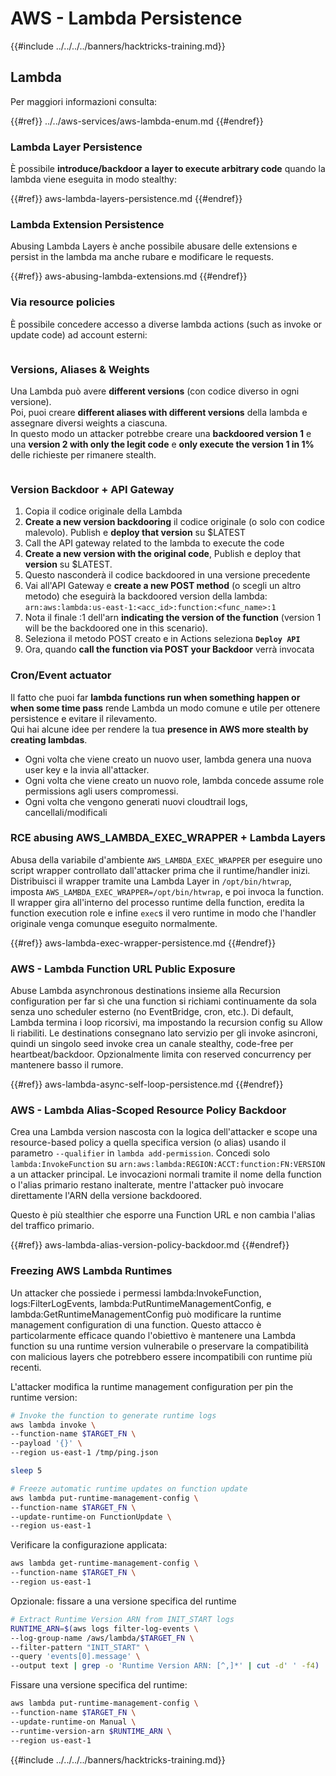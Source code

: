 # AWS - Lambda Persistence

{{#include ../../../../banners/hacktricks-training.md}}

## Lambda

Per maggiori informazioni consulta:

{{#ref}}
../../aws-services/aws-lambda-enum.md
{{#endref}}

### Lambda Layer Persistence

È possibile **introduce/backdoor a layer to execute arbitrary code** quando la lambda viene eseguita in modo stealthy:

{{#ref}}
aws-lambda-layers-persistence.md
{{#endref}}

### Lambda Extension Persistence

Abusing Lambda Layers è anche possibile abusare delle extensions e persist in the lambda ma anche rubare e modificare le requests.

{{#ref}}
aws-abusing-lambda-extensions.md
{{#endref}}

### Via resource policies

È possibile concedere accesso a diverse lambda actions (such as invoke or update code) ad account esterni:

<figure><img src="../../../../images/image (255).png" alt=""><figcaption></figcaption></figure>

### Versions, Aliases & Weights

Una Lambda può avere **different versions** (con codice diverso in ogni versione).\
Poi, puoi creare **different aliases with different versions** della lambda e assegnare diversi weights a ciascuna.\
In questo modo un attacker potrebbe creare una **backdoored version 1** e una **version 2 with only the legit code** e **only execute the version 1 in 1%** delle richieste per rimanere stealth.

<figure><img src="../../../../images/image (120).png" alt=""><figcaption></figcaption></figure>

### Version Backdoor + API Gateway

1. Copia il codice originale della Lambda
2. **Create a new version backdooring** il codice originale (o solo con codice malevolo). Publish e **deploy that version** su $LATEST
1. Call the API gateway related to the lambda to execute the code
3. **Create a new version with the original code**, Publish e deploy that **version** su $LATEST.
1. Questo nasconderà il codice backdoored in una versione precedente
4. Vai all'API Gateway e **create a new POST method** (o scegli un altro metodo) che eseguirà la backdoored version della lambda: `arn:aws:lambda:us-east-1:<acc_id>:function:<func_name>:1`
1. Nota il finale :1 dell'arn **indicating the version of the function** (version 1 will be the backdoored one in this scenario).
5. Seleziona il metodo POST creato e in Actions seleziona **`Deploy API`**
6. Ora, quando **call the function via POST your Backdoor** verrà invocata

### Cron/Event actuator

Il fatto che puoi far **lambda functions run when something happen or when some time pass** rende Lambda un modo comune e utile per ottenere persistence e evitare il rilevamento.\
Qui hai alcune idee per rendere la tua **presence in AWS more stealth by creating lambdas**.

- Ogni volta che viene creato un nuovo user, lambda genera una nuova user key e la invia all'attacker.
- Ogni volta che viene creato un nuovo role, lambda concede assume role permissions agli users compromessi.
- Ogni volta che vengono generati nuovi cloudtrail logs, cancellali/modificali

### RCE abusing AWS_LAMBDA_EXEC_WRAPPER + Lambda Layers

Abusa della variabile d'ambiente `AWS_LAMBDA_EXEC_WRAPPER` per eseguire uno script wrapper controllato dall'attacker prima che il runtime/handler inizi. Distribuisci il wrapper tramite una Lambda Layer in `/opt/bin/htwrap`, imposta `AWS_LAMBDA_EXEC_WRAPPER=/opt/bin/htwrap`, e poi invoca la function. Il wrapper gira all'interno del processo runtime della function, eredita la function execution role e infine `exec`s il vero runtime in modo che l'handler originale venga comunque eseguito normalmente.

{{#ref}}
aws-lambda-exec-wrapper-persistence.md
{{#endref}}

### AWS - Lambda Function URL Public Exposure

Abuse Lambda asynchronous destinations insieme alla Recursion configuration per far sì che una function si richiami continuamente da sola senza uno scheduler esterno (no EventBridge, cron, etc.). Di default, Lambda termina i loop ricorsivi, ma impostando la recursion config su Allow li riabiliti. Le destinations consegnano lato servizio per gli invoke asincroni, quindi un singolo seed invoke crea un canale stealthy, code-free per heartbeat/backdoor. Opzionalmente limita con reserved concurrency per mantenere basso il rumore.

{{#ref}}
aws-lambda-async-self-loop-persistence.md
{{#endref}}

### AWS - Lambda Alias-Scoped Resource Policy Backdoor

Crea una Lambda version nascosta con la logica dell'attacker e scope una resource-based policy a quella specifica version (o alias) usando il parametro `--qualifier` in `lambda add-permission`. Concedi solo `lambda:InvokeFunction` su `arn:aws:lambda:REGION:ACCT:function:FN:VERSION` a un attacker principal. Le invocazioni normali tramite il nome della function o l'alias primario restano inalterate, mentre l'attacker può invocare direttamente l'ARN della versione backdoored.

Questo è più stealthier che esporre una Function URL e non cambia l'alias del traffico primario.

{{#ref}}
aws-lambda-alias-version-policy-backdoor.md
{{#endref}}

### Freezing AWS Lambda Runtimes

Un attacker che possiede i permessi lambda:InvokeFunction, logs:FilterLogEvents, lambda:PutRuntimeManagementConfig, e lambda:GetRuntimeManagementConfig può modificare la runtime management configuration di una function. Questo attacco è particolarmente efficace quando l'obiettivo è mantenere una Lambda function su una runtime version vulnerabile o preservare la compatibilità con malicious layers che potrebbero essere incompatibili con runtime più recenti.

L'attacker modifica la runtime management configuration per pin the runtime version:
```bash
# Invoke the function to generate runtime logs
aws lambda invoke \
--function-name $TARGET_FN \
--payload '{}' \
--region us-east-1 /tmp/ping.json

sleep 5

# Freeze automatic runtime updates on function update
aws lambda put-runtime-management-config \
--function-name $TARGET_FN \
--update-runtime-on FunctionUpdate \
--region us-east-1
```
Verificare la configurazione applicata:
```bash
aws lambda get-runtime-management-config \
--function-name $TARGET_FN \
--region us-east-1
```
Opzionale: fissare a una versione specifica del runtime
```bash
# Extract Runtime Version ARN from INIT_START logs
RUNTIME_ARN=$(aws logs filter-log-events \
--log-group-name /aws/lambda/$TARGET_FN \
--filter-pattern "INIT_START" \
--query 'events[0].message' \
--output text | grep -o 'Runtime Version ARN: [^,]*' | cut -d' ' -f4)
```
Fissare una versione specifica del runtime:
```bash
aws lambda put-runtime-management-config \
--function-name $TARGET_FN \
--update-runtime-on Manual \
--runtime-version-arn $RUNTIME_ARN \
--region us-east-1
```
{{#include ../../../../banners/hacktricks-training.md}}
